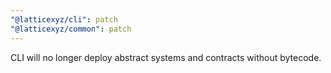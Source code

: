 ```yaml
---
"@latticexyz/cli": patch
"@latticexyz/common": patch
---
```


CLI will no longer deploy abstract systems and contracts without bytecode.

